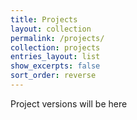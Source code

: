 ```yaml
---
title: Projects
layout: collection
permalink: /projects/
collection: projects
entries_layout: list
show_excerpts: false
sort_order: reverse
---
```


Project versions will be here
